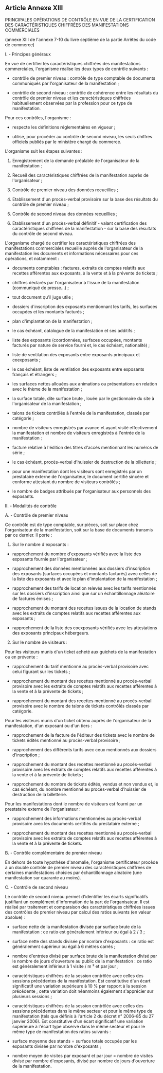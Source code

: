 Article Annexe XIII
----
PRINCIPALES OPÉRATIONS DE CONTRÔLE EN VUE DE LA CERTIFICATION DES
CARACTÉRISTIQUES CHIFFRÉES DES MANIFESTATIONS COMMERCIALES

(annexe XIII de l'annexe 7-10 du livre septième de la partie Arrêtés du code de
commerce)

I. - Principes généraux

En vue de certifier les caractéristiques chiffrées des manifestations
commerciales, l'organisme réalise les deux types de contrôle suivants :

- contrôle de premier niveau : contrôle de type comptable de documents
communiqués par l'organisateur de la manifestation ;

- contrôle de second niveau : contrôle de cohérence entre les résultats du
contrôle de premier niveau et les caractéristiques chiffrées habituellement
observées par la profession pour ce type de manifestation.

Pour ces contrôles, l'organisme :

- respecte les définitions réglementaires en vigueur ;

- utilise, pour procéder au contrôle de second niveau, les seuls chiffres
officiels publiés par le ministère chargé du commerce.

L'organisme suit les étapes suivantes :

1. Enregistrement de la demande préalable de l'organisateur de la manifestation
;

2. Recueil des caractéristiques chiffrées de la manifestation auprès de
l'organisateur ;

3. Contrôle de premier niveau des données recueillies ;

4. Etablissement d'un procès-verbal provisoire sur la base des résultats du
contrôle de premier niveau ;

5. Contrôle de second niveau des données recueillies ;

6. Etablissement d'un procès-verbal définitif - valant certification des
caractéristiques chiffrées de la manifestation - sur la base des résultats du
contrôle de second niveau.

L'organisme chargé de certifier les caractéristiques chiffrées des
manifestations commerciales recueille auprès de l'organisateur de la
manifestation les documents et informations nécessaires pour ces opérations, et
notamment :

- documents comptables : factures, extraits de comptes relatifs aux recettes
afférentes aux exposants, à la vente et à la prévente de tickets ;

- chiffres déclarés par l'organisateur à l'issue de la manifestation (communiqué
de presse...) ;

- tout document qu'il juge utile ;

- dossiers d'inscription des exposants mentionnant les tarifs, les surfaces
occupées et les montants facturés ;

- plan d'implantation de la manifestation ;

- le cas échéant, catalogue de la manifestation et ses additifs ;

- liste des exposants (coordonnées, surfaces occupées, montants facturés par
nature de service fourni et, le cas échéant, nationalité) ;

- liste de ventilation des exposants entre exposants principaux et coexposants ;

- le cas échéant, liste de ventilation des exposants entre exposants français et
étrangers ;

- les surfaces nettes allouées aux animations ou présentations en relation avec
le thème de la manifestation ;

- la surface totale, dite surface brute , louée par le gestionnaire du site à
l'organisateur de la manifestation ;

- talons de tickets contrôlés à l'entrée de la manifestation, classés par
catégorie ;

- nombre de visiteurs enregistrés par avance et ayant visité effectivement la
manifestation et nombre de visiteurs enregistrés à l'entrée de la manifestation
;

- facture relative à l'édition des titres d'accès mentionnant les numéros de
série ;

- le cas échéant, procès-verbal d'huissier de destruction de la billetterie ;

- pour une manifestation dont les visiteurs sont enregistrés par un prestataire
externe de l'organisateur, le document certifié sincère et conforme attestant du
nombre de visiteurs contrôlés ;

- le nombre de badges attribués par l'organisateur aux personnels des exposants.

II. - Modalités de contrôle

A. - Contrôle de premier niveau

Ce contrôle est de type comptable, sur pièces, soit sur place chez
l'organisateur de la manifestation, soit sur la base de documents transmis par
ce dernier. Il porte :

1. Sur le nombre d'exposants :

- rapprochement du nombre d'exposants vérifiés avec la liste des exposants
fournie par l'organisateur ;

- rapprochement des données mentionnées aux dossiers d'inscription des exposants
(surfaces occupées et montants facturés) avec celles de la liste des exposants
et avec le plan d'implantation de la manifestation ;

- rapprochement des tarifs de location relevés avec les tarifs mentionnés sur
les dossiers d'inscription ainsi que sur un échantillonnage aléatoire de
factures émises ;

- rapprochement du montant des recettes issues de la location de stands avec les
extraits de comptes relatifs aux recettes afférentes aux exposants ;

- rapprochement de la liste des coexposants vérifiés avec les attestations des
exposants principaux hébergeurs.

2. Sur le nombre de visiteurs :

Pour les visiteurs munis d'un ticket acheté aux guichets de la manifestation ou
en prévente :

- rapprochement du tarif mentionné au procès-verbal provisoire avec celui
figurant sur les tickets ;

- rapprochement du montant des recettes mentionné au procès-verbal provisoire
avec les extraits de comptes relatifs aux recettes afférentes à la vente et à la
prévente de tickets ;

- rapprochement du montant des recettes mentionné au procès-verbal provisoire
avec le nombre de talons de tickets contrôlés classés par catégorie.

Pour les visiteurs munis d'un ticket obtenu auprès de l'organisateur de la
manifestation, d'un exposant ou d'un tiers :

- rapprochement de la facture de l'éditeur des tickets avec le nombre de tickets
édités mentionné au procès-verbal provisoire ;

- rapprochement des différents tarifs avec ceux mentionnés aux dossiers
d'inscription ;

- rapprochement du montant des recettes mentionné au procès-verbal provisoire
avec les extraits de comptes relatifs aux recettes afférentes à la vente et à la
prévente de tickets ;

- rapprochement du nombre de tickets édités, vendus et non vendus et, le cas
échéant, du nombre mentionné au procès-verbal d'huissier de destruction de la
billetterie.

Pour les manifestations dont le nombre de visiteurs est fourni par un
prestataire externe de l'organisateur :

- rapprochement des informations mentionnées au procès-verbal provisoire avec
les documents certifiés du prestataire externe ;

- rapprochement du montant des recettes mentionné au procès-verbal provisoire
avec les extraits de comptes relatifs aux recettes afférentes à la vente et à la
prévente de tickets.

B. - Contrôle complémentaire de premier niveau

En dehors de toute hypothèse d'anomalie, l'organisme certificateur procède à un
double contrôle de premier niveau des caractéristiques chiffrées de certaines
manifestations choisies par échantillonnage aléatoire (une manifestation sur
quarante au moins).

C. - Contrôle de second niveau

Le contrôle de second niveau permet d'identifier les écarts significatifs
justifiant un complément d'information de la part de l'organisateur. Il est
réalisé par traitement et comparaison des caractéristiques chiffrées issues des
contrôles de premier niveau par calcul des ratios suivants (en valeur absolue) :

- surface nette de la manifestation divisée par surface brute de la
manifestation : ce ratio est généralement inférieur ou égal à 2 / 3 ;

- surface nette des stands divisée par nombre d'exposants : ce ratio est
généralement supérieur ou égal à 6 mètres carrés ;

- nombre d'entrées divisé par surface brute de la manifestation divisé par le
nombre de jours d'ouverture au public de la manifestation : ce ratio est
généralement inférieur à 1 visite / m ² et par jour ;

- caractéristiques chiffrées de la session contrôlée avec celles des sessions
précédentes de la manifestation. Est constitutive d'un écart significatif une
variation supérieure à 10 % par rapport à la session précédente ; cette
variation doit néanmoins également s'apprécier sur plusieurs sessions ;

- caractéristiques chiffrées de la session contrôlée avec celles des sessions
précédentes dans le même secteur et pour le même type de manifestation (tels que
définis à l'article 2 du décret n° 2006-85 du 27 janvier 2006). Est constitutive
d'un écart significatif une variation supérieure à l'écart type observé dans le
même secteur et pour le même type de manifestation des ratios suivants :

- surface moyenne des stands = surface totale occupée par les exposants divisée
par nombre d'exposants ;

- nombre moyen de visites par exposant et par jour = nombre de visites divisé
par nombre d'exposants, divisé par nombre de jours d'ouverture de la
manifestation.
